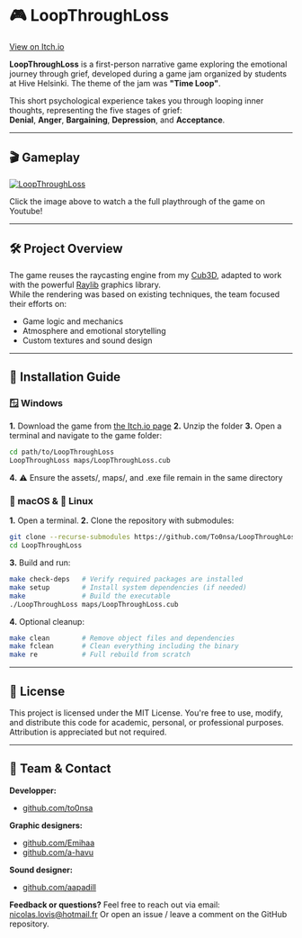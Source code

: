 # 🎮 LoopThroughLoss

[View on Itch.io](https://to0nsa.itch.io/loopthroughloss)

**LoopThroughLoss** is a first-person narrative game exploring the emotional journey through grief, developed during a game jam organized by students at Hive Helsinki. The theme of the jam was **"Time Loop"**.

This short psychological experience takes you through looping inner thoughts, representing the five stages of grief:  
**Denial**, **Anger**, **Bargaining**, **Depression**, and **Acceptance**.

---

## 🎬 Gameplay

[![LoopThroughLoss](https://img.youtube.com/vi/3mGU6aDea5c/0.jpg)](https://www.youtube.com/watch?v=3mGU6aDea5c)&#8203;

Click the image above to watch a the full playthrough of the game on Youtube!

---

## 🛠️ Project Overview

The game reuses the raycasting engine from my [Cub3D](https://github.com/To0nsa/cub3d), adapted to work with the powerful [Raylib](https://www.raylib.com) graphics library.  
While the rendering was based on existing techniques, the team focused their efforts on:

- Game logic and mechanics  
- Atmosphere and emotional storytelling  
- Custom textures and sound design

---

## 🚀 Installation Guide

### 🪟 Windows

**1.** Download the game from [the Itch.io page](https://to0nsa.itch.io/loopthroughloss)
**2.** Unzip the folder
**3.** Open a terminal and navigate to the game folder:

```bash
cd path/to/LoopThroughLoss
LoopThroughLoss maps/LoopThroughLoss.cub
```

**4.** ⚠️ Ensure the assets/, maps/, and .exe file remain in the same directory

### 🍎 macOS & 🐧 Linux

**1.** Open a terminal.
**2.** Clone the repository with submodules:

```bash
git clone --recurse-submodules https://github.com/To0nsa/LoopThroughLoss.git
cd LoopThroughLoss
```

**3.** Build and run:

```bash
make check-deps   # Verify required packages are installed
make setup        # Install system dependencies (if needed)
make              # Build the executable
./LoopThroughLoss maps/LoopThroughLoss.cub
```

**4.** Optional cleanup:

```bash
make clean        # Remove object files and dependencies
make fclean       # Clean everything including the binary
make re           # Full rebuild from scratch
```

---

## 📜 License

This project is licensed under the MIT License.
You're free to use, modify, and distribute this code for academic, personal, or professional purposes.
Attribution is appreciated but not required.

---

## 👥 Team & Contact

**Developper:**

- [github.com/to0nsa](https://github.com/to0nsa)

**Graphic designers:**

- [github.com/Emihaa](https://github.com/Emihaa)
- [github.com/a-havu](https://github.com/a-havu)

**Sound designer:**

- [github.com/aapadill](https://github.com/aapadill)

**Feedback or questions?**
Feel free to reach out via email: nicolas.lovis@hotmail.fr
Or open an issue / leave a comment on the GitHub repository.

